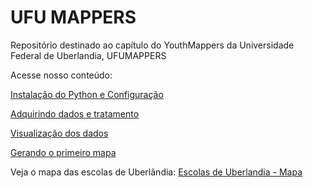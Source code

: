 # UFU MAPPERS
Repositório destinado ao capítulo do YouthMappers da Universidade Federal de Uberlandia, UFUMAPPERS


Acesse nosso conteúdo: 

[Instalação do Python e Configuração](/Oficina_Mapeamento_Parte_1.md)

[Adquirindo dados e tratamento](/Oficina_Mapeamento_Parte_2.md)

[Visualização dos dados](/Oficina_Mapeamento_Parte_3.md)

[Gerando o primeiro mapa](/Oficina_Mapeamento_Parte_4.md)

Veja o mapa das escolas de Uberlândia:
[Escolas de Uberlandia - Mapa](/building_locations_map_google_3.html)